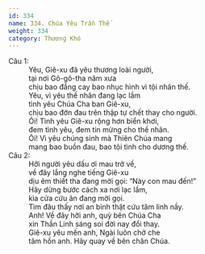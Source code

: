```yaml
---
id: 334
name: 334. Chúa Yêu Trần Thế
weight: 334
category: Thương Khó
---
```

<dl><dt>Câu 1:</dt><dd data-verse="1">Yêu, Giê-xu đã yêu thương loài người, <br/>tại nơi Gô-gô-tha năm xưa <br/>chịu bao đắng cay bao nhục hình vì tội nhân thế. <br/>Yêu, vì yêu thế nhân đang lạc lầm <br/>tình yêu Chúa Cha ban Giê-xu, <br/>chịu bao đớn đau trên thập tự chết thay cho người. <br/>Ôi! Tình yêu Giê-xu rộng hơn biển khơi, <br/>đem tình yêu, đem tin mừng cho thế nhân. <br/>Ôi! Vì yêu chúng sinh mà Thiên Chúa mang <br/>mang bao buồn đau, bao tội tình cho dương thế. </dd><dt>Câu 2:</dt><dd data-verse="2">Hỡi người yêu dấu ơi mau trở về, <br/>về đây lắng nghe tiếng Giê-xu <br/>dịu êm thiết tha đang mời gọi: “Này con mau đến!” <br/>Hãy dừng bước cách xa nơi lạc lầm, <br/>kìa cửa cứu ân đang mời gọi. <br/>Tìm đâu thấy nơi an bình thật cứu tâm linh nầy. <br/>Anh! Về đây hỡi anh, quỳ bên Chúa Cha <br/>xin Thần Linh sáng soi đời nay đổi thay. <br/>Giê-xu yêu mến anh, Ngài luôn chở che <br/>tâm hồn anh. Hãy quay về bên chân Chúa. </dd></dl>
